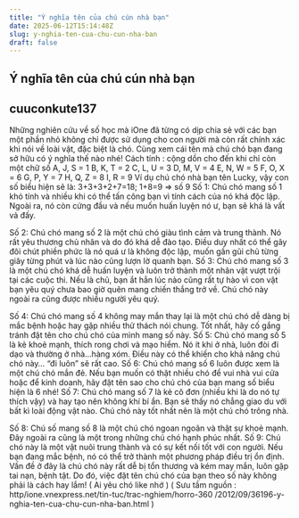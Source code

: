 ```yaml
---
title: "Ý nghĩa tên của chú cún nhà bạn"
date: 2025-06-12T15:14:48Z
slug: y-nghia-ten-cua-chu-cun-nha-ban
draft: false
---
```


## Ý nghĩa tên của chú cún nhà bạn

## cuuconkute137

Những nghiên cứu về số học mà iOne đã từng có dịp chia sẻ với các bạn một phần nhỏ không chỉ được sử dụng cho con người mà còn rất chính xác khi nói về loài vật, đặc biệt là chó. Cùng xem cái tên mà chú chó bạn đang sở hữu có ý nghĩa thế nào nhé!
Cách tính : cộng dồn cho đến khi chỉ còn một chữ số
A, J, S = 1
B, K, T = 2
C, L, U = 3
D, M, V = 4
E, N, W = 5
F, O, X = 6
G, P, Y = 7
H, Q, Z = 8
I, R = 9
Ví dụ chú chó nhà bạn tên Lucky, vậy con số biểu hiện sẽ là: 3+3+3+2+7=18; 1+8=9 => số 9
Số 1: Chú chó mang số 1 khó tính và nhiều khi có thể tấn công bạn vì tính cách của nó khá độc lập. Ngoài ra, nó còn cứng đầu và nếu muốn huấn luyện nó ư, bạn sẽ khá là vất vả đấy.

Số 2: Chú chó mang số 2 là một chú chó giàu tình cảm và trung thành. Nó rất yêu thương chủ nhân và do đó khá dễ đào tạo. Điều duy nhất có thể gây đôi chút phiền phức là nó quá ư là không độc lập, muốn gần gũi chủ từng giây từng phút và lúc nào cũng lượn lờ quanh bạn.
Số 3: Chú chó mang số 3 là một chú chó khá dễ huấn luyện và luôn trở thành một nhân vật vượt trội tại các cuộc thi. Nếu là chủ, bạn ắt hẳn lúc nào cũng rất tự hào vì con vật bạn yêu quý chưa bao giờ quên mang chiến thắng trở về. Chú chó này ngoài ra cũng được nhiều người yêu quý.

Số 4: Chú chó mang số 4 không may mắn thay lại là một chú chó dễ dàng bị mắc bệnh hoặc hay gặp nhiều thử thách nói chung. Tốt nhất, hãy cố gắng tránh đặt tên cho chú chó của mình mang số này.
Số 5: Chú chó mang số 5 là kẻ khoẻ mạnh, thích rong chơi và mạo hiểm. Nó ít khi ở nhà, luôn đòi đi dạo và thường ở nhà…hàng xóm. Điều này có thể khiến cho khả năng chú chó này… “đi luôn” sẽ rất cao.
Số 6: Chú chó mang số 6 luôn được xem là một chú chó mắn đẻ. Nếu bạn muốn có thật nhiều chó để vui nhà vui cửa hoặc để kinh doanh, hãy đặt tên sao cho chú chó của bạn mang số biểu hiện là 6 nhé!
Số 7: Chú chó mang số 7 là kẻ cô đơn (nhiều khi là do nó tự thích vậy) và hay tạo nên không khí bí ẩn. Bạn sẽ thấy nó chẳng giao du với bất kì loài động vật nào. Chú chó này tốt nhất nên là một chú chó trông nhà.

Số 8: Chú số mang số 8 là một chú chó ngoan ngoãn và thật sự khoẻ mạnh. Đây ngoài ra cũng là một trong những chú chó hạnh phúc nhất.
Số 9: Chú chó này là một vật nuôi trung thành và có sự kết nối tốt với con người. Nếu bạn đang mắc bệnh, nó có thể trở thành một phương pháp điều trị ổn định. Vấn đề ở đây là chú chó này rất dễ bị tổn thương và kém may mắn, luôn gặp tai nạn, bệnh tật. Do đó, việc đặt tên chú chó của bạn theo số này không phải là cách hay lắm!
( Ai yêu chó like nhớ   ) 
( Sưu tầm nguồn : http/ione.vnexpress.net/tin-tuc/trac-nghiem/horro-360 /2012/09/36196-y-nghia-ten-cua-chu-cun-nha-ban.html )